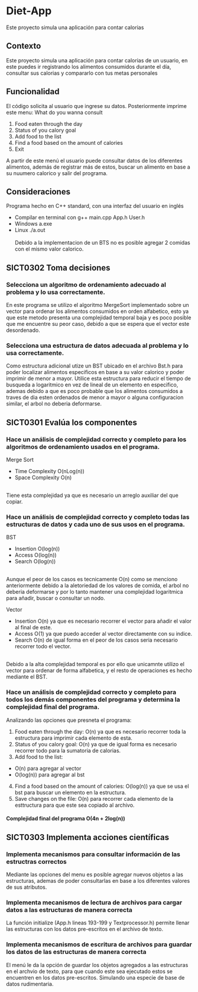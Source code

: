 # Diet-App
Este proyecto simula una aplicación para contar calorias
## Contexto
Este proyecto simula una aplicación para contar calorias de un usuario, en este puedes ir registrando los alimentos consumidos durante el día, consultar sus calorias
y compararlo con tus metas personales
## Funcionalidad
El código solicita al usuario que ingrese su datos.
Posteriormente imprime este menu:
What do you wanna consult
1. Food eaten through the day
2. Status of you calory goal
3. Add food to the list
4. Find a food based on the amount of calories
5. Exit
   
A partir de este menú el usuario puede consultar datos de los diferentes alimentos,
además de registrar más de estos, buscar un alimento en base a su nuumero calorico y salir del programa.
## Consideraciones
Programa hecho en C++ standard, con una interfaz del usuario en inglés
- Compilar en terminal con g++ main.cpp App.h User.h
- Windows a.exe
- Linux ./a.out <br>
   <br> Debido a la implementacion de un BTS no es posible agregar 2 comidas con el mismo valor calorico.
## SICT0302 Toma decisiones 
### Selecciona un algoritmo de ordenamiento adecuado al problema y lo usa correctamente.
En este programa se utilizo el algoritmo MergeSort implementado sobre un vector para ordenar los alimentos consumidos
en orden alfabetico, esto ya que este metodo presenta una complejidad temporal baja y es poco posible que me encuentre 
su peor caso, debido a que se espera que el vector este desordenado.
### Selecciona una estructura de datos adecuada al problema y lo usa correctamente.
Como estructura adicional utize un BST ubicado en el archivo Bst.h
para poder localizar alimentos especificos en base a su valor calorico y poder imprimir de menor a mayor. 
Utilice esta estructura para reducir el tiempo de busqueda a logaritmico en vez de lineal de un elemento en especifico, ademas debido a que es
poco probable que los alimentos consumidos a traves de dia esten ordenados de menor a mayor o alguna configuracion similar, el arbol no deberia deformarse.
## SICT0301 Evalúa los componentes
### Hace un análisis de complejidad correcto y completo para los algoritmos de ordenamiento usados en el programa.
Merge Sort <br>
- Time Complexity O(nLog(n)) <br>
- Space Complexity O(n) <br>
<br>
Tiene esta complejidad ya que es necesario un arreglo auxiliar del que copiar. <br>

### Hace un análisis de complejidad correcto y completo todas las estructuras de datos y cada uno de sus usos en el programa.
BST <br>
- Insertion O(log(n)) <br>
- Access O(log(n)) <br>
- Search O(log(n)) <br>
<br>
Aunque el peor de los casos es tecnicamente O(n) como se menciono anteriormente debido a la 
aletoriedad de los valores de comida, el arbol no deberia deformarse y por lo tanto mantener una complejidad logaritmica
para añadir, buscar o consultar un nodo. 

Vector <br>
- Insertion O(n) ya que es necesario recorrer el vector para añadir el valor al final de este. <br> 
- Access O(1) ya que puedo acceder al vector directamente con su indice. <br>
- Search O(n) de igual forma en el peor de los casos seria necesario recorrer todo el vector. <br>
<br>
Debido a la alta complejidad temporal es por ello que unicamnte utilizo el vector para ordenar de forma alfabetica, 
y el resto de operaciones es hecho mediante el BST.

### Hace un análisis de complejidad correcto y completo para todos los demás componentes del programa y determina la complejidad final del programa.
Analizando las opciones que presneta el programa:<br>
1. Food eaten through the day: O(n) ya que es necesario recorrer toda la estructura para imprimir cada elemento de esta.<br>
2. Status of you calory goal: O(n) ya que de igual forma es necesario recorrer todo para la sumatoria de calorias.<br>
3. Add food to the list:<br>
- O(n) para agregar al vector
- O(log(n)) para agregar al bst  
4. Find a food based on the amount of calories: O(log(n)) ya que se usa el bst para buscar un elemento en la estructura.<br>
5. Save changes on the file: O(n) para recorrer cada elemento de la esttructura para que este sea copiado al archivo.<br>
#### Complejidad final del programa O(4n + 2log(n))<br>

## SICT0303 Implementa acciones científicas
### Implementa mecanismos para consultar información de las estructras correctos
Mediante las opciones del menu es posible agregar nuevos objetos a las estructuras, ademas de poder consultarlas en base a los
diferentes valores de sus atributos.<br>
### Implementa mecanismos de lectura de archivos para cargar datos a las estructuras de manera correcta 
La función initialize (App.h lineas 193-199 y Textprocessor.h) permite llenar las estructuras con los datos pre-escritos en el archivo
de texto.<br>
### Implementa mecanismos de escritura de archivos para guardar los datos  de las estructuras de manera correcta
El menú le da la opción de guardar los objetos agregados a las estructuras en el archvio de texto, para que cuando este sea ejecutado estos se encuentren 
en los datos pre-escritos. Simulando una especie de base de datos rudimentaria.
